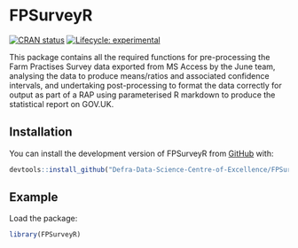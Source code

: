
<!-- README.md is generated from README.Rmd. Please edit that file -->

# FPSurveyR

<!-- badges: start -->

[![CRAN
status](https://www.r-pkg.org/badges/version/FPSurveyR)](https://CRAN.R-project.org/package=FPSurveyR)
[![Lifecycle:
experimental](https://img.shields.io/badge/lifecycle-experimental-orange.svg)](https://lifecycle.r-lib.org/articles/stages.html#experimental)
<!-- badges: end -->

This package contains all the required functions for pre-processing the
Farm Practises Survey data exported from MS Access by the June team,
analysing the data to produce means/ratios and associated confidence
intervals, and undertaking post-processing to format the data correctly
for output as part of a RAP using parameterised R markdown to produce
the statistical report on GOV.UK.

## Installation

You can install the development version of FPSurveyR from
[GitHub](https://github.com/) with:

``` r
devtools::install_github("Defra-Data-Science-Centre-of-Excellence/FPSurveyR")
```

## Example

Load the package:

``` r
library(FPSurveyR)
```
